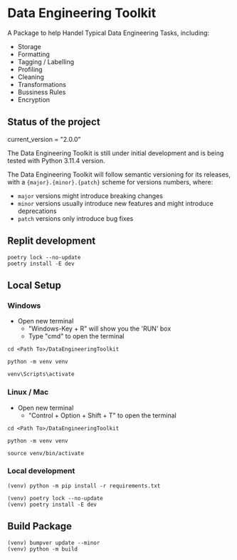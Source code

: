 # Data Engineering Toolkit
A Package to help Handel Typical Data Engineering Tasks, including: 
* Storage
* Formatting
* Tagging / Labelling
* Profiling
* Cleaning
* Transformations
* Bussiness Rules
* Encryption


## Status of the project
current_version = "2.0.0"

The Data Engineering Toolkit is still under initial development and is being tested with Python 3.11.4 version.

The Data Engineering Toolkit will follow semantic versioning for its releases, with a `{major}.{minor}.{patch}` scheme for versions numbers, where:

* `major` versions might introduce breaking changes
* `minor` versions usually introduce new features and might introduce deprecations
* `patch` versions only introduce bug fixes


## Replit development
```shell
poetry lock --no-update
poetry install -E dev
```

## Local Setup

### Windows
* Open new terminal
    * "Windows-Key + R" will show you the 'RUN' box
    * Type "cmd" to open the terminal
```shell
cd <Path To>/DataEngineeringToolkit

python -m venv venv

venv\Scripts\activate

```
### Linux / Mac
* Open new terminal
    * "Control + Option + Shift + T" to open the terminal
```shell
cd <Path To>/DataEngineeringToolkit

python -m venv venv

source venv/bin/activate

```

### Local development
```shell
(venv) python -m pip install -r requirements.txt

(venv) poetry lock --no-update
(venv) poetry install -E dev
```

## Build Package
```shell
(venv) bumpver update --minor
(venv) python -m build
```
